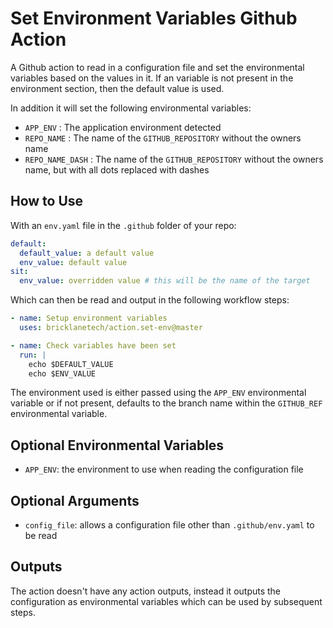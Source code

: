 # Set Environment Variables Github Action

A Github action to read in a configuration file and set the environmental variables based on the values in it. If an variable is not present in the environment section, then the default value is used.

In addition it will set the following environmental variables:

- `APP_ENV` : The application environment detected
- `REPO_NAME` : The name of the `GITHUB_REPOSITORY` without the owners name
- `REPO_NAME_DASH` : The name of the `GITHUB_REPOSITORY` without the owners name, but with all dots replaced with dashes

## How to Use

With an `env.yaml` file in the `.github` folder of your repo:

```yml
default:
  default_value: a default value
  env_value: default value
sit:
  env_value: overridden value # this will be the name of the target
```

Which can then be read and output in the following workflow steps:

```yml
- name: Setup environment variables
  uses: bricklanetech/action.set-env@master

- name: Check variables have been set
  run: |
    echo $DEFAULT_VALUE
    echo $ENV_VALUE
```

The environment used is either passed using the `APP_ENV` environmental variable or if not present, defaults to the branch name within the `GITHUB_REF` environmental variable.

## Optional Environmental Variables

- `APP_ENV`: the environment to use when reading the configuration file

## Optional Arguments

- `config_file`: allows a configuration file other than `.github/env.yaml` to be read

## Outputs

The action doesn't have any action outputs, instead it outputs the configuration as environmental variables which can be used by subsequent steps.

